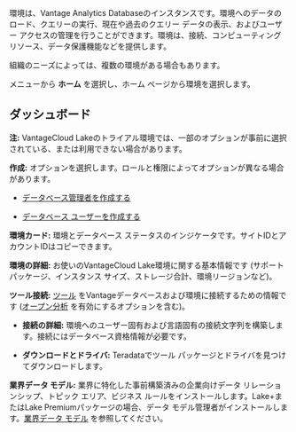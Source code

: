 環境は、Vantage Analytics Databaseのインスタンスです。環境へのデータのロード、クエリーの実行、現在や過去のクエリー データの表示、およびユーザー アクセスの管理を行うことができます。環境は、接続、コンピューティング リソース、データ保護機能などを提供します。

組織のニーズによっては、複数の環境がある場合もあります。

メニューから **ホーム** を選択し、ホーム ページから環境を選択します。

ダッシュボード
--------------

**注:** VantageCloud Lakeのトライアル環境では、一部のオプションが事前に選択されている、または利用できない場合があります。

**作成:** オプションを選択します。ロールと権限によってオプションが異なる場合があります。

-   [データベース管理者を作成する](rhw1723830545389.md)

-   [データベース ユーザーを作成する](wxe1659392685092.md)

**環境カード:** 環境とデータベース ステータスのインジケータです。サイトIDとアカウントIDはコピーできます。

**環境の詳細:** お使いのVantageCloud Lake環境に関する基本情報です (サポート パッケージ、インスタンス サイズ、ストレージ合計、環境リージョンなど)。

**ツール接続:** [ツール](pmg1709157026832.md) をVantageデータベースおよび環境に接続するための情報です ([オープン分析](qvt1726089301895.md) を有効にするオプションを含む)。

-   **接続の詳細:** 環境へのユーザー固有および言語固有の接続文字列を構築します。接続にはデータベース資格情報が必要です。

-   **ダウンロードとドライバ:** Teradataでツール パッケージとドライバを見つけてダウンロードします。

**業界データ モデル:** 業界に特化した事前構築済みの企業向けデータ リレーションシップ、トピック エリア、ビジネス ルールをインストールします。Lake+またはLake Premiumパッケージの場合、データ モデル管理者がインストールします。[業界データ モデル](xum1736387837711.md) を参照してください。
